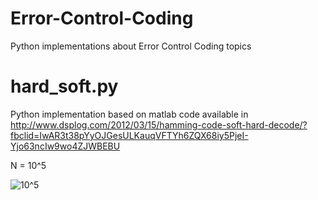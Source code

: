 # Error-Control-Coding
Python implementations about Error Control Coding topics

# hard_soft.py
Python implementation based on matlab code available in http://www.dsplog.com/2012/03/15/hamming-code-soft-hard-decode/?fbclid=IwAR3t38pYyOJGesULKauqVFTYh6ZQX68iy5PjeI-Yjo63ncIw9wo4ZJWBEBU 

N = 10^5

![10^5](https://user-images.githubusercontent.com/26671424/66720822-0985e700-edd8-11e9-89fb-8977a06b157e.png)
